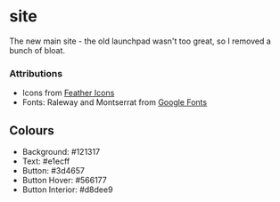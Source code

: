 # site
The new main site - the old launchpad wasn't too great, so I removed a bunch of bloat.

### Attributions

* Icons from [Feather Icons](https://feathericons.com/)
* Fonts: Raleway and Montserrat from [Google Fonts](https://fonts.google.com/)

## Colours

* Background: #121317
* Text: #e1ecff
* Button: #3d4657
* Button Hover: #566177
* Button Interior: #d8dee9